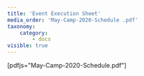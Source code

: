 ```yaml
---
title: 'Event Execution Sheet'
media_order: 'May-Camp-2020-Schedule .pdf'
taxonomy:
    category:
        - docs
visible: true
---
```


[pdfjs="May-Camp-2020-Schedule.pdf"]

